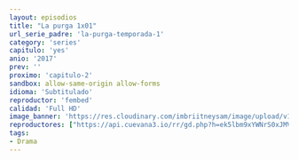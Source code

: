 ```yaml
---
layout: episodios
title: "La purga 1x01"
url_serie_padre: 'la-purga-temporada-1'
category: 'series'
capitulo: 'yes'
anio: '2017'
prev: ''
proximo: 'capitulo-2'
sandbox: allow-same-origin allow-forms
idioma: 'Subtitulado'
reproductor: 'fembed'
calidad: 'Full HD'
image_banner: 'https://res.cloudinary.com/imbriitneysam/image/upload/v1546545022/reason1-banner-min.jpg'
reproductores: ["https://api.cuevana3.io/rr/gd.php?h=ek5lbm9xYWNrS0xJMVp5b21KREk0dFBLbjVkaHhkRGdrOG1jbnBpUnhhS1Zwb21WbzlTMnpkaVVpbXFJdHJUQ3hhK3FsSW5Wck1uSngzNkFqTWJFdjdHU3FadVkyUT09"]
tags:
- Drama
---
```












